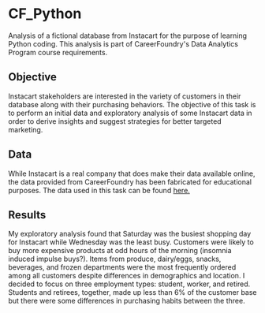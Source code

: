 # CF_Python
Analysis of a fictional database from Instacart for the purpose of learning Python coding. This analysis is part of CareerFoundry's Data Analytics Program course requirements. 

## Objective
Instacart stakeholders are interested in the variety of customers in their database along with their purchasing behaviors. The objective of this task is to perform an initial data and exploratory analysis of some Instacart data in order to derive insights and suggest strategies for better targeted marketing. 

## Data
While Instacart is a real company that does make their data available online, the data provided from CareerFoundry has been fabricated for educational purposes. The data used in this task can be found [here.](https://s3.amazonaws.com/coach-courses-us/public/courses/data-immersion/A4/A4_Data_Assets/customers.zip)
## Results
My exploratory analysis found that Saturday was the busiest shopping day for Instacart while Wednesday was the least busy. Customers were likely to buy more expensive products at odd hours of the morning (insomnia induced impulse buys?). Items from produce, dairy/eggs, snacks, beverages, and frozen departments were the most frequently ordered among all customers despite differences in demographics and location. I decided to focus on three employment types: student, worker, and retired. Students and retirees, together, made up less than 6% of the customer base but there were some differences in purchasing habits between the three. 
